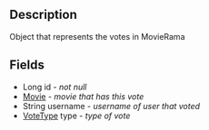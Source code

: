 ## Description
Object that represents the votes in MovieRama

## Fields
* Long id - *not null*
* [Movie](Movie.md) - *movie that has this vote*
* String username - *username of user that voted*
* [VoteType](VoteType.md) type - *type of vote*